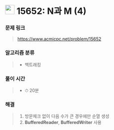 # <img src="https://static.solved.ac/tier_small/8.svg" width=30> 15652: N과 M (4)

### 문제 링크

> https://www.acmicpc.net/problem/15652

### 알고리즘 분류
>- 백트래킹

### 풀이 시간

> - ⏱ 20분

### 해결

> 1. 방문체크 없이 다음 수가 큰 경우에만 순열 생성
> 2. **BufferedReader**, **BufferedWriter** 사용